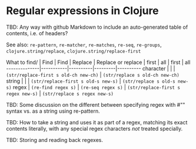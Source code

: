 # Regular expressions in Clojure

TBD: Any way with github Markdown to include an auto-generated table
of contents, i.e. of headers?

See also: `re-pattern`, `re-matcher`, `re-matches`, `re-seq`,
`re-groups`, `clojure.string/replace`, `clojure.string/replace-first`

What to find/ | Find      | Find     | Replace | Replace
or replace    | first     | all      | first   | all
--------------|-----------|----------|---------|----------
character     |           |          | `(str/replace-first s old-ch new-ch)` | `(str/replace s old-ch new-ch)`
string        |           |          | `(str/replace-first s old-s new-s)`   | `(str/replace s old-s new-s)`
regex         | `(re-find regex s)` | `(re-seq regex s)` | `(str/replace-first s regex new-s)`   | `(str/replace s regex new-s)`

TBD: Some discussion on the different between specifying regex with
#"" syntax vs. as a string using re-pattern.

TBD: How to take a string and uses it as part of a regex, matching its
exact contents literally, with any special regex characters _not_
treated specially.

TBD: Storing and reading back regexes.
